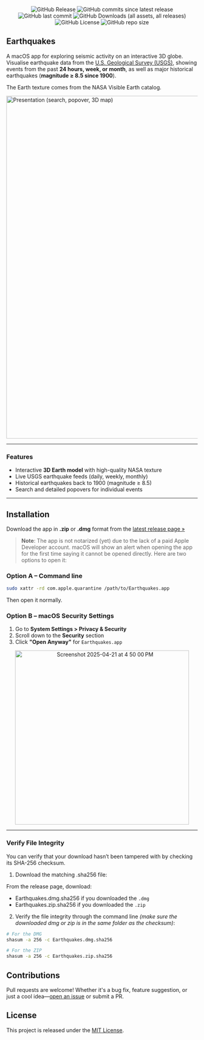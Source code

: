 <p align="center">
  <img alt="GitHub Release" src="https://img.shields.io/github/v/release/Thinkr1/Earthquakes?style=for-the-badge">
  <img alt="GitHub commits since latest release" src="https://img.shields.io/github/commits-since/Thinkr1/Earthquakes/latest?style=for-the-badge">
  <img alt="GitHub last commit" src="https://img.shields.io/github/last-commit/Thinkr1/Earthquakes?style=for-the-badge">
  <img alt="GitHub Downloads (all assets, all releases)" src="https://img.shields.io/github/downloads/Thinkr1/Earthquakes/total?style=for-the-badge">
  <img alt="GitHub License" src="https://img.shields.io/github/license/Thinkr1/Earthquakes?style=for-the-badge">
  <img alt="GitHub repo size" src="https://img.shields.io/github/repo-size/Thinkr1/Earthquakes?style=for-the-badge">
</p>

## Earthquakes

A macOS app for exploring seismic activity on an interactive 3D globe.
Visualise earthquake data from the [U.S. Geological Survey (USGS)](https://earthquake.usgs.gov/earthquakes/feed/v1.0/summary/all_day.geojson), showing events from the past **24 hours, week, or month**, as well as major historical earthquakes (**magnitude ≥ 8.5 since 1900**).  

The Earth texture comes from the NASA Visible Earth catalog.

<img width="1349" height="901" alt="Presentation (search, popover, 3D map)" src="https://github.com/user-attachments/assets/30982ddf-45c6-4db4-b7a6-3b7bd05e67c2" />

---

### Features
- Interactive **3D Earth model** with high-quality NASA texture  
- Live USGS earthquake feeds (daily, weekly, monthly)  
- Historical earthquakes back to 1900 (magnitude ≥ 8.5)  
- Search and detailed popovers for individual events  

---

## Installation

Download the app in **.zip** or **.dmg** format from the [latest release page »](https://github.com/Thinkr1/Earthquakes/releases/latest)

> **Note**: The app is not notarized (yet) due to the lack of a paid Apple Developer account. macOS will show an alert when opening the app for the first time saying it cannot be opened directly. Here are two options to open it:

### Option A – Command line

```sh
sudo xattr -rd com.apple.quarantine /path/to/Earthquakes.app
```

Then open it normally.

### Option B – macOS Security Settings

1. Go to **System Settings > Privacy & Security**
2. Scroll down to the **Security** section
3. Click **"Open Anyway"** for `Earthquakes.app`

<p align="center">
  <img width="458" alt="Screenshot 2025-04-21 at 4 50 00 PM" src="https://github.com/user-attachments/assets/8d5af613-f042-4da9-8558-2f8a72a1e4ac" />
</p>

---

### Verify File Integrity

You can verify that your download hasn’t been tampered with by checking its SHA-256 checksum.

1. Download the matching .sha256 file:

From the release page, download:

- Earthquakes.dmg.sha256 if you downloaded the `.dmg`
- Earthquakes.zip.sha256 if you downloaded the `.zip`

2. Verify the file integrity through the command line *(make sure the downloaded dmg or zip is in the same folder as the checksum)*:

```sh
# For the DMG
shasum -a 256 -c Earthquakes.dmg.sha256

# For the ZIP
shasum -a 256 -c Earthquakes.zip.sha256
```

## Contributions

Pull requests are welcome! Whether it's a bug fix, feature suggestion, or just a cool idea—[open an issue](https://github.com/Thinkr1/Earthquakes/issues) or submit a PR.

## License

This project is released under the [MIT License](LICENSE).

